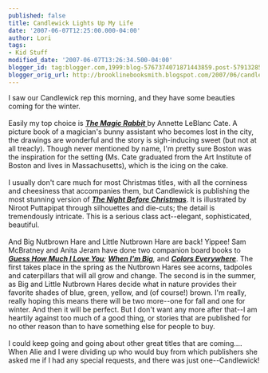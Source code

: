 ```yaml
---
published: false
title: Candlewick Lights Up My Life
date: '2007-06-07T12:25:00.000-04:00'
author: Lori
tags:
- Kid Stuff
modified_date: '2007-06-07T13:26:34.500-04:00'
blogger_id: tag:blogger.com,1999:blog-5767374071871443859.post-5791328544927461273
blogger_orig_url: http://brooklinebooksmith.blogspot.com/2007/06/candlewick-lights-up-my-life.html
---
```


I saw our Candlewick rep this morning, and they have some beauties coming for the winter.<br /><br />Easily my top choice is <a href="http://brookline.booksense.com/NASApp/store/Product?s=showproduct&isbn=9780763626723"><em><strong>The Magic Rabbit</strong></em> </a>by Annette  LeBlanc Cate. A picture book of a magician's bunny assistant who becomes lost in the city, the drawings are wonderful and the story is sigh-inducing sweet (but not at all treacly). Though never mentioned by name, I'm pretty sure Boston was the inspiration for the setting (Ms. Cate graduated from the Art Institute of Boston and lives in Massachusetts), which is the icing on the cake.<br /><br />I usually don't care much for most Christmas titles, with all the corniness and cheesiness that accompanies them, but Candlewick is publishing the most stunning version of <em><strong><a href="http://brookline.booksense.com/NASApp/store/Product?s=showproduct&isbn=9780763634698">The Night Before Christmas</a></strong></em>. It is illustrated by Niroot Puttapipat through silhouettes and die-cuts; the detail is tremendously intricate. This is a serious class act--elegant, sophisticated, beautiful.<br /><br />And Big Nutbrown Hare and Little Nutbrown Hare are back! Yippee! Sam McBratney and Anita Jeram have done two companion board books to <em><strong><a href="http://brookline.booksense.com/NASApp/store/Product?s=showproduct&isbn=9780763600136">Guess How Much I Love You</a></strong>; <strong><a href="http://brookline.booksense.com/NASApp/store/Product?s=showproduct&isbn=9780763635466">When I'm Big</a></strong>,</em> and <em><strong><a href="http://brookline.booksense.com/NASApp/store/Product?s=showproduct&amp;isbn=9780763635459">Colors Everywhere</a></strong></em>. The first takes place in the spring as the Nutbrown Hares see acorns, tadpoles and caterpillars that will all grow and change. The second is in the summer, as Big and Little Nutbrown Hares decide what in nature provides their favorite shades of blue, green, yellow, and (of course!) brown. I'm really, really hoping this means there will be two more--one for fall and one for winter. And then it will be perfect. But I don't want any more after that--I am heartily against too much of a good thing, or stories that are published for no other reason than to have something else for people to buy.  <br /><br />I could keep going and going about other great titles that are coming....<br />When Alie and I were dividing up who would buy from which publishers she asked me if I had any special requests, and there was just one--Candlewick!